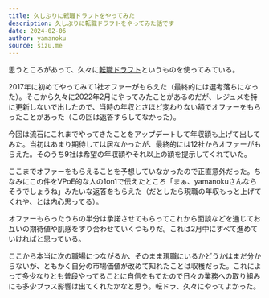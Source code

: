 ```yaml
---
title: 久しぶりに転職ドラフトをやってみた
description: 久しぶりに転職ドラフトをやってみた話です
date: 2024-02-06
author: yamanoku
source: sizu.me
---
```


思うところがあって、久々に[転職ドラフト](https://job-draft.jp/)というものを使ってみている。

2017年に初めてやってみて1社オファーがもらえた（最終的には選考落ちになった）。そこから久々に2022年2月にやってみたことがあるのだが、レジュメを特に更新しないで出したので、当時の年収とさほど変わりない額でオファーをもらったことがあった（この回は返答すらしてなかった）。

今回は流石にこれまでやってきたことをアップデートして年収額も上げて出してみた。当初はあまり期待しては居なかったが、最終的には12社からオファーがもらえた。そのうち9社は希望の年収額やそれ以上の額を提示してくれていた。

ここまでオファーをもらえることを予想していなかったので正直意外だった。ちなみにこの件をVPoE的な人の1on1で伝えたところ「まぁ、yamanokuさんならそうでしょうね」みたいな返答をもらえた（だとしたら現職の年収もっと上げてくれや、とは内心思ってる）。

オファーもらったうちの半分は承諾させてもらってこれから面談などを通じてお互いの期待値や肌感をすり合わせていくつもりだ。これは2月中にすべて進めていければと思っている。

ここから本当に次の職場につながるか、そのまま現職にいるかどうかはまだ分からないが、ともかく自分の市場価値が改めて知れたことは収穫だった。これによって多少なりとも普段やってることに自信をもてたので日々の業務への取り組みにも多少プラス影響は出てくれたかなと思う。転ドラ、久々にやってよかった。
